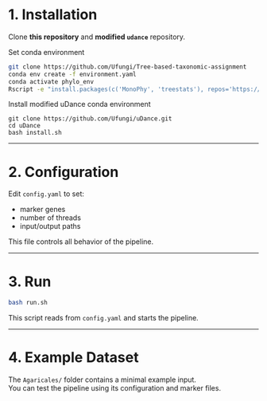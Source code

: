 # 1. Installation
Clone **this repository** and **modified `udance`** repository.

Set conda environment
```bash
git clone https://github.com/Ufungi/Tree-based-taxonomic-assignment
conda env create -f environment.yaml
conda activate phylo_env
Rscript -e "install.packages(c('MonoPhy', 'treestats'), repos='https://cloud.r-project.org')"
```

Install modified uDance conda environment
```
git clone https://github.com/Ufungi/uDance.git
cd uDance
bash install.sh
```
---

# 2. Configuration

Edit `config.yaml` to set:
- marker genes
- number of threads
- input/output paths

This file controls all behavior of the pipeline.

---

# 3. Run

```bash
bash run.sh
```

This script reads from `config.yaml` and starts the pipeline.

---

# 4. Example Dataset

The `Agaricales/` folder contains a minimal example input.  
You can test the pipeline using its configuration and marker files.
